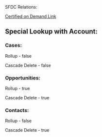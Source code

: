 SFDC Relations:

[Certified on Demand Link](https://certifiedondemand.com/lookup-or-master-detail-relationship-in-salesforce)

## Special Lookup with Account:

### Cases:
Rollup - false 

Cascade Delete - false

### Opportunities:
Rollup - true 

Cascade Delete - true

### Contacts:
Rollup - false 

Cascade Delete - true
